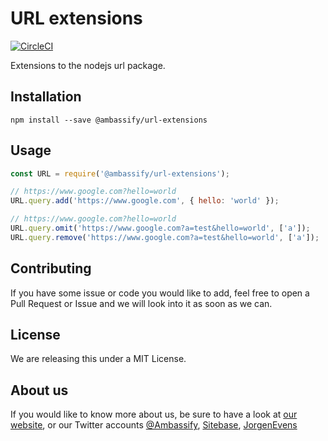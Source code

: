 # URL extensions

[![CircleCI](https://circleci.com/gh/ambassify/url-extensions.svg?style=svg)](https://circleci.com/gh/ambassify/url-extensions)

Extensions to the nodejs url package.

## Installation

```shell
npm install --save @ambassify/url-extensions
```

## Usage

```javascript
const URL = require('@ambassify/url-extensions');

// https://www.google.com?hello=world
URL.query.add('https://www.google.com', { hello: 'world' });

// https://www.google.com?hello=world
URL.query.omit('https://www.google.com?a=test&hello=world', ['a']);
URL.query.remove('https://www.google.com?a=test&hello=world', ['a']);
```

## Contributing

If you have some issue or code you would like to add, feel free to open a Pull Request or Issue and we will look into it as soon as we can.

## License

We are releasing this under a MIT License.

## About us

If you would like to know more about us, be sure to have a look at [our website](https://www.ambassify.com), or our Twitter accounts [@Ambassify](https://twitter.com/Ambassify), [Sitebase](https://twitter.com/Sitebase), [JorgenEvens](https://twitter.com/JorgenEvens)
